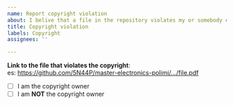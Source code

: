 ```yaml
---
name: Report copyright violation
about: I belive that a file in the repository violates my or somebody else's copyright
title: Copyright violation
labels: Copyright
assignees: ''

---
```


**Link to the file that violates the copyright**:  
es: https://github.com/5N44P/master-electronics-polimi/.../file.pdf

- [ ] I am the copyright owner
- [ ] I am **NOT** the copyright owner

